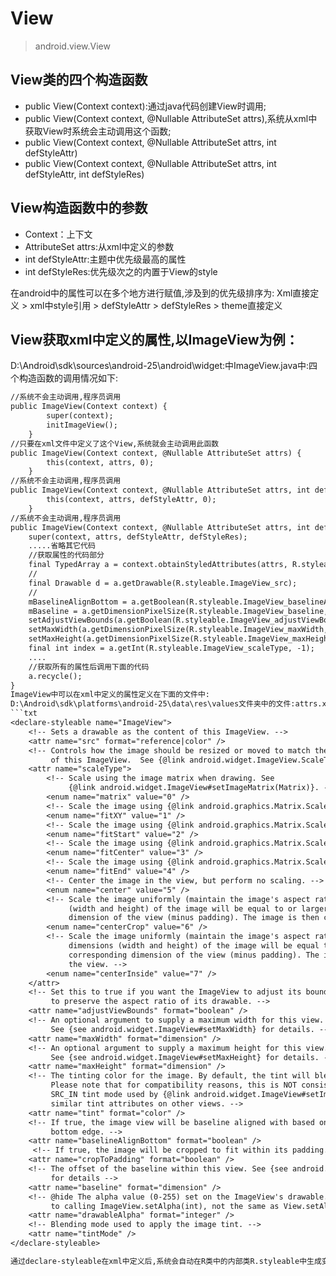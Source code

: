 # View

>   android.view.View
 
## View类的四个构造函数
* public View(Context context):通过java代码创建View时调用;
* public View(Context context, @Nullable AttributeSet attrs),系统从xml中获取View时系统会主动调用这个函数;
* public View(Context context, @Nullable AttributeSet attrs, int defStyleAttr)
* public View(Context context, @Nullable AttributeSet attrs, int defStyleAttr, int defStyleRes)


## View构造函数中的参数
* Context：上下文
* AttributeSet attrs:从xml中定义的参数
* int defStyleAttr:主题中优先级最高的属性
* int defStyleRes:优先级次之的内置于View的style

在android中的属性可以在多个地方进行赋值,涉及到的优先级排序为:
Xml直接定义 > xml中style引用 > defStyleAttr > defStyleRes > theme直接定义

## View获取xml中定义的属性,以ImageView为例：
D:\Android\sdk\sources\android-25\android\widget:中ImageView.java中:四个构造函数的调用情况如下:
```txt
//系统不会主动调用,程序员调用
public ImageView(Context context) {
        super(context);
        initImageView();
    }
//只要在xml文件中定义了这个View,系统就会主动调用此函数
public ImageView(Context context, @Nullable AttributeSet attrs) {
        this(context, attrs, 0);
    }
//系统不会主动调用,程序员调用
public ImageView(Context context, @Nullable AttributeSet attrs, int defStyleAttr) {
        this(context, attrs, defStyleAttr, 0);
    }
//系统不会主动调用,程序员调用
public ImageView(Context context, @Nullable AttributeSet attrs, int defStyleAttr,int defStyleRes) {
    super(context, attrs, defStyleAttr, defStyleRes);
    .....省略其它代码
    //获取属性的代码部分
    final TypedArray a = context.obtainStyledAttributes(attrs, R.styleable.ImageView, defStyleAttr, defStyleRes);
    //
    final Drawable d = a.getDrawable(R.styleable.ImageView_src);
    //
    mBaselineAlignBottom = a.getBoolean(R.styleable.ImageView_baselineAlignBottom, false);
    mBaseline = a.getDimensionPixelSize(R.styleable.ImageView_baseline, -1);
    setAdjustViewBounds(a.getBoolean(R.styleable.ImageView_adjustViewBounds, false));
    setMaxWidth(a.getDimensionPixelSize(R.styleable.ImageView_maxWidth, Integer.MAX_VALUE));
    setMaxHeight(a.getDimensionPixelSize(R.styleable.ImageView_maxHeight, Integer.MAX_VALUE));
    final int index = a.getInt(R.styleable.ImageView_scaleType, -1);
    ....
    //获取所有的属性后调用下面的代码
    a.recycle();
}
ImageView中可以在xml中定义的属性定义在下面的文件中:
D:\Android\sdk\platforms\android-25\data\res\values文件夹中的文件:attrs.xml中的节点如下(其父节点是:<resources>):
```txt
<declare-styleable name="ImageView">
    <!-- Sets a drawable as the content of this ImageView. -->
    <attr name="src" format="reference|color" />
    <!-- Controls how the image should be resized or moved to match the size
         of this ImageView.  See {@link android.widget.ImageView.ScaleType} -->
    <attr name="scaleType">
        <!-- Scale using the image matrix when drawing. See
             {@link android.widget.ImageView#setImageMatrix(Matrix)}. -->
        <enum name="matrix" value="0" />
        <!-- Scale the image using {@link android.graphics.Matrix.ScaleToFit#FILL}. -->
        <enum name="fitXY" value="1" />
        <!-- Scale the image using {@link android.graphics.Matrix.ScaleToFit#START}. -->
        <enum name="fitStart" value="2" />
        <!-- Scale the image using {@link android.graphics.Matrix.ScaleToFit#CENTER}. -->
        <enum name="fitCenter" value="3" />
        <!-- Scale the image using {@link android.graphics.Matrix.ScaleToFit#END}. -->
        <enum name="fitEnd" value="4" />
        <!-- Center the image in the view, but perform no scaling. -->
        <enum name="center" value="5" />
        <!-- Scale the image uniformly (maintain the image's aspect ratio) so both dimensions
             (width and height) of the image will be equal to or larger than the corresponding
             dimension of the view (minus padding). The image is then centered in the view. -->
        <enum name="centerCrop" value="6" />
        <!-- Scale the image uniformly (maintain the image's aspect ratio) so that both
             dimensions (width and height) of the image will be equal to or less than the
             corresponding dimension of the view (minus padding). The image is then centered in
             the view. -->
        <enum name="centerInside" value="7" />
    </attr>
    <!-- Set this to true if you want the ImageView to adjust its bounds
         to preserve the aspect ratio of its drawable. -->
    <attr name="adjustViewBounds" format="boolean" />
    <!-- An optional argument to supply a maximum width for this view.
         See {see android.widget.ImageView#setMaxWidth} for details. -->
    <attr name="maxWidth" format="dimension" />
    <!-- An optional argument to supply a maximum height for this view.
         See {see android.widget.ImageView#setMaxHeight} for details. -->
    <attr name="maxHeight" format="dimension" />
    <!-- The tinting color for the image. By default, the tint will blend using SRC_ATOP mode.
         Please note that for compatibility reasons, this is NOT consistent with the default
         SRC_IN tint mode used by {@link android.widget.ImageView#setImageTintList} and by
         similar tint attributes on other views. -->
    <attr name="tint" format="color" />
    <!-- If true, the image view will be baseline aligned with based on its
         bottom edge. -->
    <attr name="baselineAlignBottom" format="boolean" />
     <!-- If true, the image will be cropped to fit within its padding. -->
    <attr name="cropToPadding" format="boolean" />
    <!-- The offset of the baseline within this view. See {see android.view.View#getBaseline}
         for details -->
    <attr name="baseline" format="dimension" />
    <!-- @hide The alpha value (0-255) set on the ImageView's drawable. Equivalent
         to calling ImageView.setAlpha(int), not the same as View.setAlpha(float). -->
    <attr name="drawableAlpha" format="integer" />
    <!-- Blending mode used to apply the image tint. -->
    <attr name="tintMode" />
</declare-styleable>

通过declare-styleable在xml中定义后,系统会自动在R类中的内部类R.styleable中生成变量R.styleable.ImageView,以及R.styleable.ImageView_src等变量.
```







